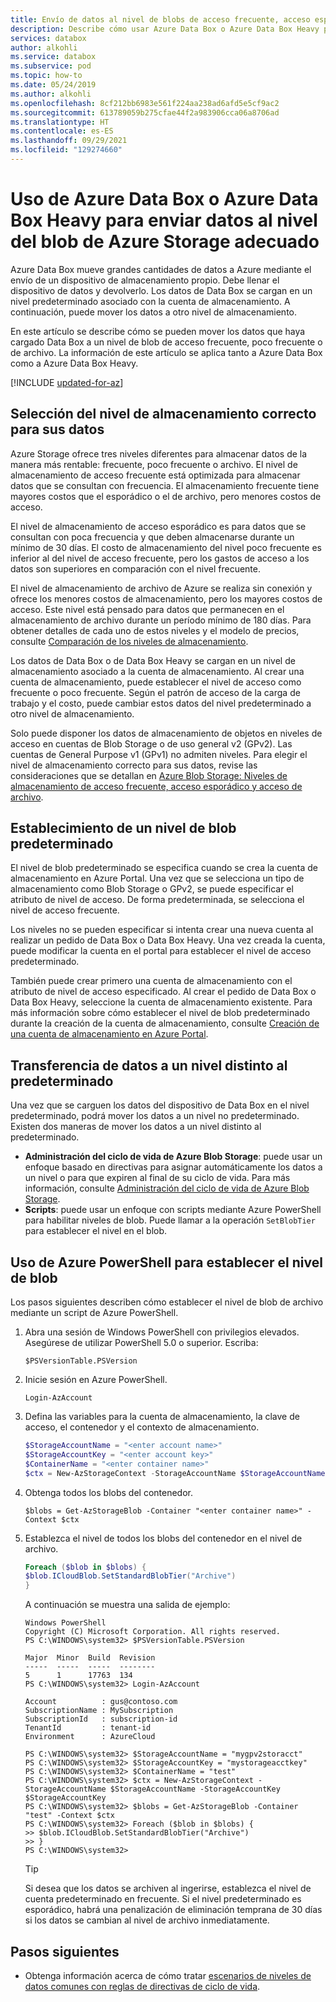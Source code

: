 ```yaml
---
title: Envío de datos al nivel de blobs de acceso frecuente, acceso esporádico y de archivo a través de Azure Data Box/Azure Data Box Heavy
description: Describe cómo usar Azure Data Box o Azure Data Box Heavy para enviar datos a un nivel de almacenamiento de blobs en bloques apropiado, como de acceso frecuente, poco frecuente o de archivo.
services: databox
author: alkohli
ms.service: databox
ms.subservice: pod
ms.topic: how-to
ms.date: 05/24/2019
ms.author: alkohli
ms.openlocfilehash: 8cf212bb6983e561f224aa238ad6afd5e5cf9ac2
ms.sourcegitcommit: 613789059b275cfae44f2a983906cca06a8706ad
ms.translationtype: HT
ms.contentlocale: es-ES
ms.lasthandoff: 09/29/2021
ms.locfileid: "129274660"
---
```

# <a name="use-azure-data-box-or-azure-data-box-heavy-to-send-data-to-appropriate-azure-storage-blob-tier"></a>Uso de Azure Data Box o Azure Data Box Heavy para enviar datos al nivel del blob de Azure Storage adecuado

Azure Data Box mueve grandes cantidades de datos a Azure mediante el envío de un dispositivo de almacenamiento propio. Debe llenar el dispositivo de datos y devolverlo. Los datos de Data Box se cargan en un nivel predeterminado asociado con la cuenta de almacenamiento. A continuación, puede mover los datos a otro nivel de almacenamiento.

En este artículo se describe cómo se pueden mover los datos que haya cargado Data Box a un nivel de blob de acceso frecuente, poco frecuente o de archivo. La información de este artículo se aplica tanto a Azure Data Box como a Azure Data Box Heavy.

[!INCLUDE [updated-for-az](../../includes/updated-for-az.md)]

## <a name="choose-the-correct-storage-tier-for-your-data"></a>Selección del nivel de almacenamiento correcto para sus datos

Azure Storage ofrece tres niveles diferentes para almacenar datos de la manera más rentable: frecuente, poco frecuente o archivo. El nivel de almacenamiento de acceso frecuente está optimizada para almacenar datos que se consultan con frecuencia. El almacenamiento frecuente tiene mayores costos que el esporádico o el de archivo, pero menores costos de acceso.

El nivel de almacenamiento de acceso esporádico es para datos que se consultan con poca frecuencia y que deben almacenarse durante un mínimo de 30 días. El costo de almacenamiento del nivel poco frecuente es inferior al del nivel de acceso frecuente, pero los gastos de acceso a los datos son superiores en comparación con el nivel frecuente.

El nivel de almacenamiento de archivo de Azure se realiza sin conexión y ofrece los menores costos de almacenamiento, pero los mayores costos de acceso. Este nivel está pensado para datos que permanecen en el almacenamiento de archivo durante un período mínimo de 180 días. Para obtener detalles de cada uno de estos niveles y el modelo de precios, consulte [Comparación de los niveles de almacenamiento](../storage/blobs/access-tiers-overview.md).

Los datos de Data Box o de Data Box Heavy se cargan en un nivel de almacenamiento asociado a la cuenta de almacenamiento. Al crear una cuenta de almacenamiento, puede establecer el nivel de acceso como frecuente o poco frecuente. Según el patrón de acceso de la carga de trabajo y el costo, puede cambiar estos datos del nivel predeterminado a otro nivel de almacenamiento.

Solo puede disponer los datos de almacenamiento de objetos en niveles de acceso en cuentas de Blob Storage o de uso general v2 (GPv2). Las cuentas de General Purpose v1 (GPv1) no admiten niveles. Para elegir el nivel de almacenamiento correcto para sus datos, revise las consideraciones que se detallan en [Azure Blob Storage: Niveles de almacenamiento de acceso frecuente, acceso esporádico y acceso de archivo](../storage/blobs/access-tiers-overview.md).

## <a name="set-a-default-blob-tier"></a>Establecimiento de un nivel de blob predeterminado

El nivel de blob predeterminado se especifica cuando se crea la cuenta de almacenamiento en Azure Portal. Una vez que se selecciona un tipo de almacenamiento como Blob Storage o GPv2, se puede especificar el atributo de nivel de acceso. De forma predeterminada, se selecciona el nivel de acceso frecuente.

Los niveles no se pueden especificar si intenta crear una nueva cuenta al realizar un pedido de Data Box o Data Box Heavy. Una vez creada la cuenta, puede modificar la cuenta en el portal para establecer el nivel de acceso predeterminado.

También puede crear primero una cuenta de almacenamiento con el atributo de nivel de acceso especificado. Al crear el pedido de Data Box o Data Box Heavy, seleccione la cuenta de almacenamiento existente. Para más información sobre cómo establecer el nivel de blob predeterminado durante la creación de la cuenta de almacenamiento, consulte [Creación de una cuenta de almacenamiento en Azure Portal](../storage/common/storage-account-create.md?tabs=portal).

## <a name="move-data-to-a-non-default-tier"></a>Transferencia de datos a un nivel distinto al predeterminado

Una vez que se carguen los datos del dispositivo de Data Box en el nivel predeterminado, podrá mover los datos a un nivel no predeterminado. Existen dos maneras de mover los datos a un nivel distinto al predeterminado.

- **Administración del ciclo de vida de Azure Blob Storage**: puede usar un enfoque basado en directivas para asignar automáticamente los datos a un nivel o para que expiren al final de su ciclo de vida. Para más información, consulte [Administración del ciclo de vida de Azure Blob Storage](../storage/blobs/lifecycle-management-overview.md).
- **Scripts**: puede usar un enfoque con scripts mediante Azure PowerShell para habilitar niveles de blob. Puede llamar a la operación `SetBlobTier` para establecer el nivel en el blob.

## <a name="use-azure-powershell-to-set-the-blob-tier"></a>Uso de Azure PowerShell para establecer el nivel de blob

Los pasos siguientes describen cómo establecer el nivel de blob de archivo mediante un script de Azure PowerShell.

1. Abra una sesión de Windows PowerShell con privilegios elevados. Asegúrese de utilizar PowerShell 5.0 o superior. Escriba:

   `$PSVersionTable.PSVersion`     

2. Inicie sesión en Azure PowerShell. 

   `Login-AzAccount`  

3. Defina las variables para la cuenta de almacenamiento, la clave de acceso, el contenedor y el contexto de almacenamiento.

    ```powershell
    $StorageAccountName = "<enter account name>"
    $StorageAccountKey = "<enter account key>"
    $ContainerName = "<enter container name>"
    $ctx = New-AzStorageContext -StorageAccountName $StorageAccountName -StorageAccountKey $StorageAccountKey
    ```

4. Obtenga todos los blobs del contenedor.

    `$blobs = Get-AzStorageBlob -Container "<enter container name>" -Context $ctx`
 
5. Establezca el nivel de todos los blobs del contenedor en el nivel de archivo.

    ```powershell
    Foreach ($blob in $blobs) {
    $blob.ICloudBlob.SetStandardBlobTier("Archive")
    }
    ```

    A continuación se muestra una salida de ejemplo:

    ```
    Windows PowerShell
    Copyright (C) Microsoft Corporation. All rights reserved.
    PS C:\WINDOWS\system32> $PSVersionTable.PSVersion

    Major  Minor  Build  Revision
    -----  -----  -----  --------
    5      1      17763  134
    PS C:\WINDOWS\system32> Login-AzAccount

    Account          : gus@contoso.com
    SubscriptionName : MySubscription
    SubscriptionId   : subscription-id
    TenantId         : tenant-id
    Environment      : AzureCloud

    PS C:\WINDOWS\system32> $StorageAccountName = "mygpv2storacct"
    PS C:\WINDOWS\system32> $StorageAccountKey = "mystorageacctkey"
    PS C:\WINDOWS\system32> $ContainerName = "test"
    PS C:\WINDOWS\system32> $ctx = New-AzStorageContext -StorageAccountName $StorageAccountName -StorageAccountKey $StorageAccountKey
    PS C:\WINDOWS\system32> $blobs = Get-AzStorageBlob -Container "test" -Context $ctx
    PS C:\WINDOWS\system32> Foreach ($blob in $blobs) {
    >> $blob.ICloudBlob.SetStandardBlobTier("Archive")
    >> }
    PS C:\WINDOWS\system32>
    ```
   > [!TIP]
   > Si desea que los datos se archiven al ingerirse, establezca el nivel de cuenta predeterminado en frecuente. Si el nivel predeterminado es esporádico, habrá una penalización de eliminación temprana de 30 días si los datos se cambian al nivel de archivo inmediatamente.

## <a name="next-steps"></a>Pasos siguientes

-  Obtenga información acerca de cómo tratar [escenarios de niveles de datos comunes con reglas de directivas de ciclo de vida](../storage/blobs/lifecycle-management-overview.md#examples-of-lifecycle-policies).